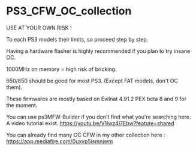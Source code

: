 # PS3_CFW_OC_collection

USE AT YOUR OWN RISK !

To each PS3 models their limits, so proceed step by step.

Having a hardware flasher is highly recommended if you plan to try insane OC.

1000MHz on memory = high risk of bricking.

650/850 should be good for most PS3. (Except FAT models, don't OC them).

These firmwares are mostly based on Evilnat 4.91.2 PEX beta 8 and 9 for the moment.

You can use ps3MFW-Builder if you don't find what you're searching here.
A video tutorial exist.
https://youtu.be/V1lwz4l7Ebw?feature=shared

You can already find many OC CFW in my other collection here :
https://app.mediafire.com/0uxvp5ismnjwm
